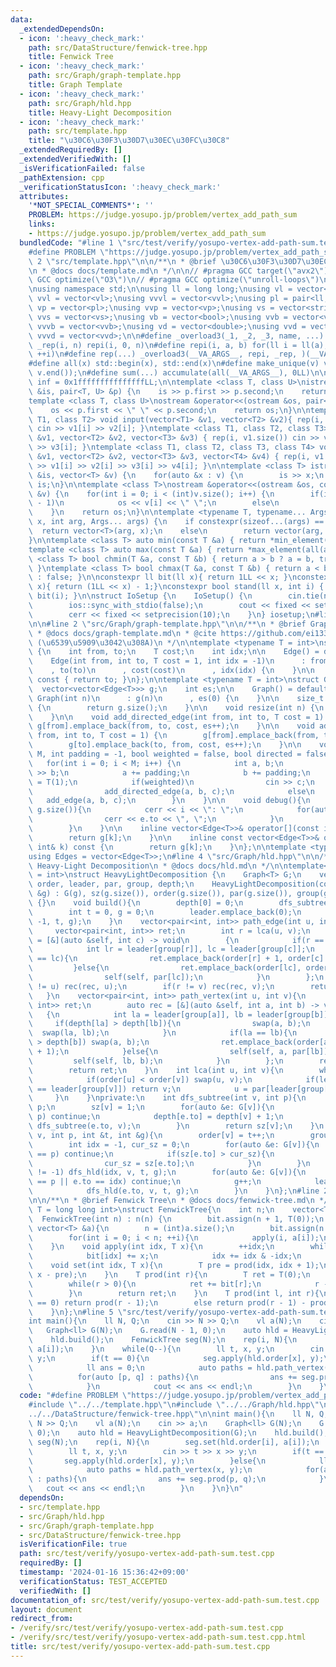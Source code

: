 ```yaml
---
data:
  _extendedDependsOn:
  - icon: ':heavy_check_mark:'
    path: src/DataStructure/fenwick-tree.hpp
    title: Fenwick Tree
  - icon: ':heavy_check_mark:'
    path: src/Graph/graph-template.hpp
    title: Graph Template
  - icon: ':heavy_check_mark:'
    path: src/Graph/hld.hpp
    title: Heavy-Light Decomposition
  - icon: ':heavy_check_mark:'
    path: src/template.hpp
    title: "\u30C6\u30F3\u30D7\u30EC\u30FC\u30C8"
  _extendedRequiredBy: []
  _extendedVerifiedWith: []
  _isVerificationFailed: false
  _pathExtension: cpp
  _verificationStatusIcon: ':heavy_check_mark:'
  attributes:
    '*NOT_SPECIAL_COMMENTS*': ''
    PROBLEM: https://judge.yosupo.jp/problem/vertex_add_path_sum
    links:
    - https://judge.yosupo.jp/problem/vertex_add_path_sum
  bundledCode: "#line 1 \"src/test/verify/yosupo-vertex-add-path-sum.test.cpp\"\n\
    #define PROBLEM \"https://judge.yosupo.jp/problem/vertex_add_path_sum\"\n#line\
    \ 2 \"src/template.hpp\"\n\n/**\n * @brief \u30C6\u30F3\u30D7\u30EC\u30FC\u30C8\
    \n * @docs docs/template.md\n */\n\n// #pragma GCC target(\"avx2\")\n// #pragma\
    \ GCC optimize(\"O3\")\n// #pragma GCC optimize(\"unroll-loops\")\n#include <bits/stdc++.h>\n\
    \nusing namespace std;\n\nusing ll = long long;\nusing vl = vector<ll>;\nusing\
    \ vvl = vector<vl>;\nusing vvvl = vector<vvl>;\nusing pl = pair<ll, ll>;\nusing\
    \ vp = vector<pl>;\nusing vvp = vector<vp>;\nusing vs = vector<string>;\nusing\
    \ vvs = vector<vs>;\nusing vb = vector<bool>;\nusing vvb = vector<vb>;\nusing\
    \ vvvb = vector<vvb>;\nusing vd = vector<double>;\nusing vvd = vector<vd>;\nusing\
    \ vvvd = vector<vvd>;\n\n#define _overload3(_1, _2, _3, name, ...) name\n#define\
    \ _rep(i, n) repi(i, 0, n)\n#define repi(i, a, b) for(ll i = ll(a); i < ll(b);\
    \ ++i)\n#define rep(...) _overload3(__VA_ARGS__, repi, _rep, )(__VA_ARGS__)\n\
    #define all(x) std::begin(x), std::end(x)\n#define make_unique(v) v.erase(unique(all(v)),\
    \ v.end());\n#define sum(...) accumulate(all(__VA_ARGS__), 0LL)\n\nconstexpr ll\
    \ inf = 0x1fffffffffffffffLL;\n\ntemplate <class T, class U>\nistream &operator>>(istream\
    \ &is, pair<T, U> &p) {\n    is >> p.first >> p.second;\n    return is;\n}\n\n\
    template <class T, class U>\nostream &operator<<(ostream &os, pair<T, U> &p) {\n\
    \    os << p.first << \" \" << p.second;\n    return os;\n}\n\ntemplate <class\
    \ T1, class T2> void input(vector<T1> &v1, vector<T2> &v2){ rep(i, v1.size())\
    \ cin >> v1[i] >> v2[i]; }\ntemplate <class T1, class T2, class T3> void input(vector<T1>\
    \ &v1, vector<T2> &v2, vector<T3> &v3) { rep(i, v1.size()) cin >> v1[i] >> v2[i]\
    \ >> v3[i]; }\ntemplate <class T1, class T2, class T3, class T4> void input(vector<T1>\
    \ &v1, vector<T2> &v2, vector<T3> &v3, vector<T4> &v4) { rep(i, v1.size()) cin\
    \ >> v1[i] >> v2[i] >> v3[i] >> v4[i]; }\n\ntemplate <class T> istream &operator>>(istream\
    \ &is, vector<T> &v) {\n    for(auto &x : v) {\n        is >> x;\n    }\n    return\
    \ is;\n}\n\ntemplate <class T>\nostream &operator<<(ostream &os, const vector<T>\
    \ &v) {\n    for(int i = 0; i < (int)v.size(); i++) {\n        if(i != (int)v.size()\
    \ - 1)\n            os << v[i] << \" \";\n        else\n            os << v[i];\n\
    \    }\n    return os;\n}\n\ntemplate <typename T, typename... Args>\nauto vec(T\
    \ x, int arg, Args... args) {\n    if constexpr(sizeof...(args) == 0)\n      \
    \  return vector<T>(arg, x);\n    else\n        return vector(arg, vec<T>(x, args...));\n\
    }\n\ntemplate <class T> auto min(const T &a) { return *min_element(all(a)); }\n\
    template <class T> auto max(const T &a) { return *max_element(all(a)); }\ntemplate\
    \ <class T> bool chmin(T &a, const T &b) { return a > b ? a = b, true : false;\
    \ }\ntemplate <class T> bool chmax(T &a, const T &b) { return a < b ? a = b, true\
    \ : false; }\n\nconstexpr ll bit(ll x){ return 1LL << x; }\nconstexpr ll msk(ll\
    \ x){ return (1LL << x) - 1;}\nconstexpr bool stand(ll x, int i) { return x &\
    \ bit(i); }\n\nstruct IoSetup {\n    IoSetup() {\n        cin.tie(nullptr);\n\
    \        ios::sync_with_stdio(false);\n        cout << fixed << setprecision(10);\n\
    \        cerr << fixed << setprecision(10);\n    }\n} iosetup;\n#line 2 \"src/Graph/hld.hpp\"\
    \n\n#line 2 \"src/Graph/graph-template.hpp\"\n\n/**\n * @brief Graph Template\n\
    \ * @docs docs/graph-template.md\n * @cite https://github.com/ei1333/library/blob/master/graph/graph-template.hpp\
    \ (\u6539\u5909\u3042\u308A)\n */\n\ntemplate <typename T = int>\nstruct Edge\
    \ {\n    int from, to;\n    T cost;\n    int idx;\n\n    Edge() = default;\n\n\
    \    Edge(int from, int to, T cost = 1, int idx = -1)\n      : from(from)\n  \
    \    , to(to)\n      , cost(cost)\n      , idx(idx) {\n    }\n\n    operator int()\
    \ const { return to; }\n};\n\ntemplate <typename T = int>\nstruct Graph {\n  \
    \  vector<vector<Edge<T>>> g;\n    int es;\n\n    Graph() = default;\n\n    explicit\
    \ Graph(int n)\n      : g(n)\n      , es(0) {\n    }\n\n    size_t size() const\
    \ {\n        return g.size();\n    }\n\n    void resize(int n) {\n        g.resize(n);\n\
    \    }\n\n    void add_directed_edge(int from, int to, T cost = 1) {\n       \
    \ g[from].emplace_back(from, to, cost, es++);\n    }\n\n    void add_edge(int\
    \ from, int to, T cost = 1) {\n        g[from].emplace_back(from, to, cost, es);\n\
    \        g[to].emplace_back(to, from, cost, es++);\n    }\n\n    void read(int\
    \ M, int padding = -1, bool weighted = false, bool directed = false) {\n     \
    \   for(int i = 0; i < M; i++) {\n            int a, b;\n            cin >> a\
    \ >> b;\n            a += padding;\n            b += padding;\n            T c\
    \ = T(1);\n            if(weighted)\n                cin >> c;\n            if(directed)\n\
    \                add_directed_edge(a, b, c);\n            else\n             \
    \   add_edge(a, b, c);\n        }\n    }\n\n    void debug(){\n        rep(i,\
    \ g.size()){\n            cerr << i << \": \";\n            for(auto &e : g[i]){\n\
    \                cerr << e.to << \", \";\n            }\n            cerr << endl;\n\
    \        }\n    }\n\n    inline vector<Edge<T>>& operator[](const int& k) {\n\
    \        return g[k];\n    }\n\n    inline const vector<Edge<T>>& operator[](const\
    \ int& k) const {\n        return g[k];\n    }\n};\n\ntemplate <typename T = int>\n\
    using Edges = vector<Edge<T>>;\n#line 4 \"src/Graph/hld.hpp\"\n\n/**\n * @brief\
    \ Heavy-Light Decomposition\n * @docs docs/hld.md\n */\n\ntemplate<typename T\
    \ = int>\nstruct HeavyLightDecomposition {\n    Graph<T> G;\n    vector<int> sz,\
    \ order, leader, par, group, depth;\n    HeavyLightDecomposition(const Graph<T>\
    \ &g) : G(g), sz(g.size()), order(g.size()), par(g.size()), group(g.size()), depth(g.size())\
    \ {}\n    void build(){\n        depth[0] = 0;\n        dfs_subtree(0, -1);\n\
    \        int t = 0, g = 0;\n        leader.emplace_back(0);\n        dfs_hld(0,\
    \ -1, t, g);\n    }\n    vector<pair<int, int>> path_edge(int u, int v){\n   \
    \     vector<pair<int, int>> ret;\n        int r = lca(u, v);\n        auto rec\
    \ = [&](auto &self, int c) -> void\n        {\n            if(r == c) return;\n\
    \            int lr = leader[group[r]], lc = leader[group[c]];\n            if(lr\
    \ == lc){\n                ret.emplace_back(order[r] + 1, order[c] + 1);\n   \
    \         }else{\n                ret.emplace_back(order[lc], order[c] + 1);\n\
    \                self(self, par[lc]);\n            }\n        };\n        if(r\
    \ != u) rec(rec, u);\n        if(r != v) rec(rec, v);\n        return ret;\n \
    \   }\n    vector<pair<int, int>> path_vertex(int u, int v){\n        vector<pair<int,\
    \ int>> ret;\n        auto rec = [&](auto &self, int a, int b) -> void\n     \
    \   {\n            int la = leader[group[a]], lb = leader[group[b]];\n       \
    \     if(depth[la] > depth[lb]){\n                swap(a, b);\n              \
    \  swap(la, lb);\n            }\n            if(la == lb){\n                if(depth[a]\
    \ > depth[b]) swap(a, b);\n                ret.emplace_back(order[a], order[b]\
    \ + 1);\n            }else{\n                self(self, a, par[lb]);\n       \
    \         self(self, lb, b);\n            }\n        };\n        rec(rec, u, v);\n\
    \        return ret;\n    }\n    int lca(int u, int v){\n        while(true){\n\
    \            if(order[u] < order[v]) swap(u, v);\n            if(leader[group[u]]\
    \ == leader[group[v]]) return v;\n            u = par[leader[group[u]]];\n   \
    \     }\n    }\nprivate:\n    int dfs_subtree(int v, int p){\n        par[v] =\
    \ p;\n        sz[v] = 1;\n        for(auto &e: G[v]){\n            if(e.to ==\
    \ p) continue;\n            depth[e.to] = depth[v] + 1;\n            sz[v] +=\
    \ dfs_subtree(e.to, v);\n        }\n        return sz[v];\n    }\n    void dfs_hld(int\
    \ v, int p, int &t, int &g){\n        order[v] = t++;\n        group[v] = g;\n\
    \        int idx = -1, cur_sz = 0;\n        for(auto &e: G[v]){\n            if(e.to\
    \ == p) continue;\n            if(sz[e.to] > cur_sz){\n                idx = e.to;\n\
    \                cur_sz = sz[e.to];\n            }\n        }\n        if(idx\
    \ != -1) dfs_hld(idx, v, t, g);\n        for(auto &e: G[v]){\n            if(e.to\
    \ == p || e.to == idx) continue;\n            g++;\n            leader.emplace_back(e.to);\n\
    \            dfs_hld(e.to, v, t, g);\n        }\n    }\n};\n#line 2 \"src/DataStructure/fenwick-tree.hpp\"\
    \n\n/**\n * @brief Fenwick Tree\n * @docs docs/fenwick-tree.md\n */\n\ntemplate<typename\
    \ T = long long int>\nstruct FenwickTree{\n    int n;\n    vector<T> bit;\n  \
    \  FenwickTree(int n) : n(n) {\n        bit.assign(n + 1, T(0));\n    }\n    FenwickTree(const\
    \ vector<T> &a){\n        n = (int)a.size();\n        bit.assign(n + 1, T(0));\n\
    \        for(int i = 0; i < n; ++i){\n            apply(i, a[i]);\n        }\n\
    \    }\n    void apply(int idx, T x){\n        ++idx;\n        while(idx <= n){\n\
    \            bit[idx] += x;\n            idx += idx & -idx;\n        }\n    }\n\
    \    void set(int idx, T x){\n        T pre = prod(idx, idx + 1);\n        apply(idx,\
    \ x - pre);\n    }\n    T prod(int r){\n        T ret = T(0);\n        ++r;\n\
    \        while(r > 0){\n            ret += bit[r];\n            r -= r & -r;\n\
    \        }\n        return ret;\n    }\n    T prod(int l, int r){\n        if(l\
    \ == 0) return prod(r - 1);\n        else return prod(r - 1) - prod(l - 1);\n\
    \    }\n};\n#line 5 \"src/test/verify/yosupo-vertex-add-path-sum.test.cpp\"\n\n\
    int main(){\n    ll N, Q;\n    cin >> N >> Q;\n    vl a(N);\n    cin >> a;\n \
    \   Graph<ll> G(N);\n    G.read(N - 1, 0);\n    auto hld = HeavyLightDecomposition(G);\n\
    \    hld.build();\n    FenwickTree seg(N);\n    rep(i, N){\n        seg.set(hld.order[i],\
    \ a[i]);\n    }\n    while(Q--){\n        ll t, x, y;\n        cin >> t >> x >>\
    \ y;\n        if(t == 0){\n            seg.apply(hld.order[x], y);\n        }else{\n\
    \            ll ans = 0;\n            auto paths = hld.path_vertex(x, y);\n  \
    \          for(auto [p, q] : paths){\n                ans += seg.prod(p, q);\n\
    \            }\n            cout << ans << endl;\n        }\n    }\n}\n"
  code: "#define PROBLEM \"https://judge.yosupo.jp/problem/vertex_add_path_sum\"\n\
    #include \"../../template.hpp\"\n#include \"../../Graph/hld.hpp\"\n#include \"\
    ../../DataStructure/fenwick-tree.hpp\"\n\nint main(){\n    ll N, Q;\n    cin >>\
    \ N >> Q;\n    vl a(N);\n    cin >> a;\n    Graph<ll> G(N);\n    G.read(N - 1,\
    \ 0);\n    auto hld = HeavyLightDecomposition(G);\n    hld.build();\n    FenwickTree\
    \ seg(N);\n    rep(i, N){\n        seg.set(hld.order[i], a[i]);\n    }\n    while(Q--){\n\
    \        ll t, x, y;\n        cin >> t >> x >> y;\n        if(t == 0){\n     \
    \       seg.apply(hld.order[x], y);\n        }else{\n            ll ans = 0;\n\
    \            auto paths = hld.path_vertex(x, y);\n            for(auto [p, q]\
    \ : paths){\n                ans += seg.prod(p, q);\n            }\n         \
    \   cout << ans << endl;\n        }\n    }\n}\n"
  dependsOn:
  - src/template.hpp
  - src/Graph/hld.hpp
  - src/Graph/graph-template.hpp
  - src/DataStructure/fenwick-tree.hpp
  isVerificationFile: true
  path: src/test/verify/yosupo-vertex-add-path-sum.test.cpp
  requiredBy: []
  timestamp: '2024-01-16 15:36:42+09:00'
  verificationStatus: TEST_ACCEPTED
  verifiedWith: []
documentation_of: src/test/verify/yosupo-vertex-add-path-sum.test.cpp
layout: document
redirect_from:
- /verify/src/test/verify/yosupo-vertex-add-path-sum.test.cpp
- /verify/src/test/verify/yosupo-vertex-add-path-sum.test.cpp.html
title: src/test/verify/yosupo-vertex-add-path-sum.test.cpp
---
```

